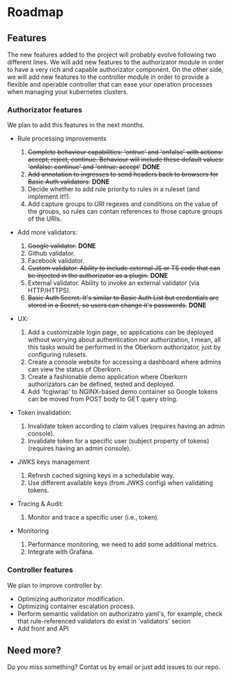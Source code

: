 # Roadmap

## Features
The new features added to the project will probably evolve following two different lines. We will add new features to the authorizator module in order to have a very rich and capable authorizator component. On the other side, we will add new features to the controller module in order to provide a flexible and operable controller that can ease your operation processes when managing your kubernetes clusters. 

### Authorizator features
We plan to add this features in the next months.

  - Rule processing improvements
      1. ~~Complete behaviour capabilities: 'ontrue' and 'onfalse' with actions: accept, reject, continue. Behaviour will include these default values: 'onfalse: continue' and 'ontrue: accept'~~ **DONE**
      1. ~~Add annotation to ingresses to send headers back to browsers for Basic Auth validators.~~ **DONE**
      2. Decide whether to add rule priority to rules in a ruleset (and implement it!!).
      3. Add capture groups to URI regexes and conditions on the value of the groups, so rules can contan references to those capture groups of the URIs.

  - Add more validators:
      1. ~~Google validator.~~ **DONE**
      2. Github validator.
      3. Facebook validator.
      4. ~~Custom validator. Ability to include external JS or TS code that can be injected in the authorizator as a plugin.~~ **DONE**
      5. External validator. Ability to invoke an external validator (via HTTP/HTTPS).
      6. ~~Basic Auth Secret. It's similar to Basic Auth List but credentials are stored in a Secret, so users can change it's passwords.~~ **DONE**

  - UX:
      1. Add a customizable login page, so applications can be deployed without worrying about authentication nor authorization, I mean, all this tasks would be performed in the Oberkorn authorizator, just by configuring rulesets.
      2. Create a console website for accessing a dashboard where admins can view the status of Oberkorn.
      3. Create a fashionable demo application where Oberkorn authorizators can be defined, tested and deployed.
      4. Add 'fcgiwrap' to NGINX-based demo container so Google tokens can be moved from POST body to GET query string.

  - Token invalidation:
      1. Invalidate token according to claim values (requires having an admin console).
      2. Invalidate token for a specific user (subject property of tokens) (requires having an admin console).

  - JWKS keys management
      1. Refresh cached signing keys in a schedulable way.
      2. Use different available keys (from JWKS config) when validating tokens.

  - Tracing & Audit:
      1. Monitor and trace a specific user (i.e., token).
      
  - Monitoring
      1. Performance monitoring, we need to add some additional metrics.
      2. Integrate with Grafana.

### Controller features
We plan to improve controller by:

  - Optimizing authorizator modification.
  - Optimizing container escalation process.
  - Perform semantic validation on authorizatro yaml's, for example, check that rule-referenced validators do exist in 'validators' secion
  - Add front and API

## Need more?
Do you miss something? Contat us by email or just add issues to our repo.
